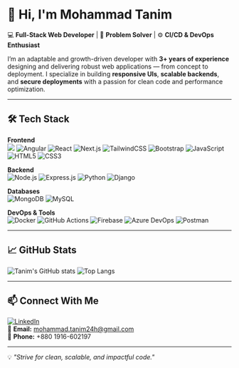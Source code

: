 # 👋 Hi, I'm Mohammad Tanim

💻 **Full-Stack Web Developer** | 🚀 **Problem Solver** | ⚙️ **CI/CD & DevOps Enthusiast**  

I’m an adaptable and growth-driven developer with **3+ years of experience** designing and delivering robust web applications — from concept to deployment. I specialize in building **responsive UIs**, **scalable backends**, and **secure deployments** with a passion for clean code and performance optimization.  

---

## 🛠️ Tech Stack

**Frontend**  
<img src="https://skillicons.dev/icons?i=git,kubernetes,docker,c,vim" />
![Angular](https://img.shields.io/badge/-Angular-DD0031?style=flat&logo=angular&logoColor=white)
![React](https://img.shields.io/badge/-React-61DAFB?style=flat&logo=react&logoColor=black)
![Next.js](https://img.shields.io/badge/-Next.js-000000?style=flat&logo=nextdotjs&logoColor=white)
![TailwindCSS](https://img.shields.io/badge/-TailwindCSS-38B2AC?style=flat&logo=tailwind-css&logoColor=white)
![Bootstrap](https://img.shields.io/badge/-Bootstrap-563D7C?style=flat&logo=bootstrap&logoColor=white)
![JavaScript](https://img.shields.io/badge/-JavaScript-F7E017?style=flat&logo=javascript&logoColor=black)
![HTML5](https://img.shields.io/badge/-HTML5-E34F26?style=flat&logo=html5&logoColor=white)
![CSS3](https://img.shields.io/badge/-CSS3-1572B6?style=flat&logo=css3&logoColor=white)

**Backend**  
![Node.js](https://img.shields.io/badge/-Node.js-339933?style=flat&logo=nodedotjs&logoColor=white)
![Express.js](https://img.shields.io/badge/-Express.js-000000?style=flat&logo=express&logoColor=white)
![Python](https://img.shields.io/badge/-Python-3776AB?style=flat&logo=python&logoColor=white)
![Django](https://img.shields.io/badge/-Django-092E20?style=flat&logo=django&logoColor=white)

**Databases**  
![MongoDB](https://img.shields.io/badge/-MongoDB-47A248?style=flat&logo=mongodb&logoColor=white)
![MySQL](https://img.shields.io/badge/-MySQL-4479A1?style=flat&logo=mysql&logoColor=white)

**DevOps & Tools**  
![Docker](https://img.shields.io/badge/-Docker-2496ED?style=flat&logo=docker&logoColor=white)
![GitHub Actions](https://img.shields.io/badge/-GitHub_Actions-2088FF?style=flat&logo=github-actions&logoColor=white)
![Firebase](https://img.shields.io/badge/-Firebase-FFCA28?style=flat&logo=firebase&logoColor=black)
![Azure DevOps](https://img.shields.io/badge/-Azure_DevOps-0078D7?style=flat&logo=azuredevops&logoColor=white)
![Postman](https://img.shields.io/badge/-Postman-FF6C37?style=flat&logo=postman&logoColor=white)

---

## 📈 GitHub Stats

![Tanim's GitHub stats](https://github-readme-stats.vercel.app/api?username=mohammadtanim&show_icons=true&theme=radical)
![Top Langs](https://github-readme-stats.vercel.app/api/top-langs/?username=mohammadtanim&layout=compact&theme=radical)

---

## 📫 Connect With Me

[![LinkedIn](https://img.shields.io/badge/-LinkedIn-0A66C2?style=flat&logo=linkedin&logoColor=white)](https://www.linkedin.com/in/mohammad-tanim)  
📧 **Email:** mohammad.tanim24h@gmail.com  
📱 **Phone:** +880 1916-602197  

---
💡 _"Strive for clean, scalable, and impactful code."_  
